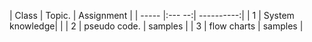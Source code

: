 | Class | Topic.          | Assignment |
| ----- |:---          --:| ----------:|
| 1     | System knowledge|            |
| 2     | pseudo code.    | samples    |
| 3     | flow charts     | samples    |
